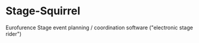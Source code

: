 # Stage-Squirrel
Eurofurence Stage event planning / coordination software ("electronic stage rider")
